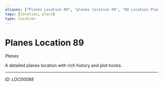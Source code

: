 ```yaml
---
aliases: ["Planes Location 89", "planes location 89", "89 Location Planes"]
tags: [location, place]
type: location
---
```


# Planes Location 89

*Planes*

A detailed planes location with rich history and plot hooks.

---
*ID: LOC00088*
